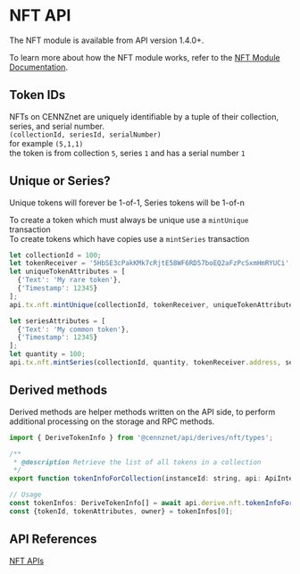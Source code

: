 # NFT API

The NFT module is available from API version 1.4.0+.

To learn more about how the NFT module works, refer to the [NFT Module Documentation](Runtime-modules/NFT).


## Token IDs
NFTs on CENNZnet are uniquely identifiable by a tuple of their collection, series, and serial number.  
`(collectionId, seriesId, serialNumber)`  
for example
`(5,1,1)`  
the token is from collection `5`, series `1` and has a serial number `1`  

## Unique or Series?
Unique tokens will forever be 1-of-1, Series tokens will be 1-of-n

To create a token which must always be unique use a `mintUnique` transaction  
To create tokens which have copies use a `mintSeries` transaction  

```js
let collectionId = 100;
let tokenReceiver = '5HbSE3cPakKMk7cRjtE58WF6RD57boEQ2aFzPcSxmHmRYUCi';
let uniqueTokenAttributes = [
  {'Text': 'My rare token'},
  {'Timestamp': 12345}
];
api.tx.nft.mintUnique(collectionId, tokenReceiver, uniqueTokenAttributes, null, null)

let seriesAttributes = [
  {'Text': 'My common token'},
  {'Timestamp': 12345}
];
let quantity = 100;
api.tx.nft.mintSeries(collectionId, quantity, tokenReceiver.address, seriesAttributes, metadataPath, null)
```

## Derived methods
Derived methods are helper methods written on the API side, to perform additional processing on the storage and RPC methods.

```js
import { DeriveTokenInfo } from '@cennznet/api/derives/nft/types';

/**
 * @description Retrieve the list of all tokens in a collection
 */
export function tokenInfoForCollection(instanceId: string, api: ApiInterfaceRx): () => Observable<DeriveTokenInfo[]> {};

// Usage
const tokenInfos: DeriveTokenInfo[] = await api.derive.nft.tokenInfoForCollection(collectionId);
const {tokenId, tokenAttributes, owner} = tokenInfos[0];
```

## API References

[NFT APIs](https://raw.githubusercontent.com/cennznet/api.js/master/docs/cennznet/nft.md ':include :type=tsdoc')
